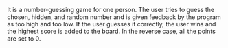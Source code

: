 It is a number-guessing game for one person. The user tries to guess the chosen, hidden, and random number and is given feedback by the program as too high and too low. If the user guesses it correctly, the user wins and the highest score is added to the board. In the reverse case, all the points are set to 0.

